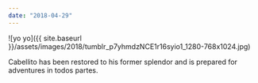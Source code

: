 ```yaml
---
date: "2018-04-29"
---
```


![yo yo]({{ site.baseurl }}/assets/images/2018/tumblr_p7yhmdzNCE1r16syio1_1280-768x1024.jpg)

Cabellito has been restored to his former splendor and is prepared for adventures in todos partes.

